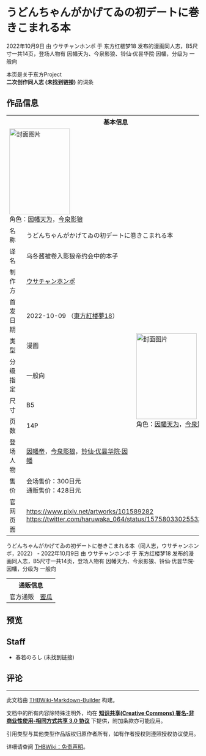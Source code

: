 # うどんちゃんがかげてゐの初デートに巻きこまれる本

<!-- source html: G:\repos\THBWiki-Markdown-Builder\THBWikiMarkdown\Temp\main\d\da\ns0%3A%E3%81%86%E3%81%A9%E3%82%93%E3%81%A1%E3%82%83%E3%82%93%E3%81%8C%E3%81%8B%E3%81%92%E3%81%A6%E3%82%90%E3%81%AE%E5%88%9D%E3%83%87%E3%83%BC%E3%83%88%E3%81%AB%E5%B7%BB%E3%81%8D%E3%81%93%E3%81%BE%E3%82%8C%E3%82%8B%E6%9C%AC.html -->

2022年10月9日 由 ウサチャンホンポ 于 东方红楼梦18 发布的漫画同人志，B5尺寸一共14页，登场人物有 因幡天为、今泉影狼、铃仙·优昙华院·因幡，分级为 一般向

本页是关于东方Project  
 **二次创作同人志 (未找到链接)** 的词条
## 作品信息

<table><tbody><tr><th colspan="3">基本信息</th></tr><tr><td class="cover-artwork-mobile" colspan="2"><a href="./文件-うどんちゃんがかげてゐの初デートに巻きこまれる本封面.jpg.md" class="image" title="封面图片"><img alt="封面图片" src="https://upload.thwiki.cc/thumb/d/d2/%E3%81%86%E3%81%A9%E3%82%93%E3%81%A1%E3%82%83%E3%82%93%E3%81%8C%E3%81%8B%E3%81%92%E3%81%A6%E3%82%90%E3%81%AE%E5%88%9D%E3%83%87%E3%83%BC%E3%83%88%E3%81%AB%E5%B7%BB%E3%81%8D%E3%81%93%E3%81%BE%E3%82%8C%E3%82%8B%E6%9C%AC%E5%B0%81%E9%9D%A2.jpg/158px-%E3%81%86%E3%81%A9%E3%82%93%E3%81%A1%E3%82%83%E3%82%93%E3%81%8C%E3%81%8B%E3%81%92%E3%81%A6%E3%82%90%E3%81%AE%E5%88%9D%E3%83%87%E3%83%BC%E3%83%88%E3%81%AB%E5%B7%BB%E3%81%8D%E3%81%93%E3%81%BE%E3%82%8C%E3%82%8B%E6%9C%AC%E5%B0%81%E9%9D%A2.jpg" decoding="async" loading="lazy" width="158" height="224" srcset="https://upload.thwiki.cc/thumb/d/d2/%E3%81%86%E3%81%A9%E3%82%93%E3%81%A1%E3%82%83%E3%82%93%E3%81%8C%E3%81%8B%E3%81%92%E3%81%A6%E3%82%90%E3%81%AE%E5%88%9D%E3%83%87%E3%83%BC%E3%83%88%E3%81%AB%E5%B7%BB%E3%81%8D%E3%81%93%E3%81%BE%E3%82%8C%E3%82%8B%E6%9C%AC%E5%B0%81%E9%9D%A2.jpg/237px-%E3%81%86%E3%81%A9%E3%82%93%E3%81%A1%E3%82%83%E3%82%93%E3%81%8C%E3%81%8B%E3%81%92%E3%81%A6%E3%82%90%E3%81%AE%E5%88%9D%E3%83%87%E3%83%BC%E3%83%88%E3%81%AB%E5%B7%BB%E3%81%8D%E3%81%93%E3%81%BE%E3%82%8C%E3%82%8B%E6%9C%AC%E5%B0%81%E9%9D%A2.jpg 1.5x, https://upload.thwiki.cc/thumb/d/d2/%E3%81%86%E3%81%A9%E3%82%93%E3%81%A1%E3%82%83%E3%82%93%E3%81%8C%E3%81%8B%E3%81%92%E3%81%A6%E3%82%90%E3%81%AE%E5%88%9D%E3%83%87%E3%83%BC%E3%83%88%E3%81%AB%E5%B7%BB%E3%81%8D%E3%81%93%E3%81%BE%E3%82%8C%E3%82%8B%E6%9C%AC%E5%B0%81%E9%9D%A2.jpg/316px-%E3%81%86%E3%81%A9%E3%82%93%E3%81%A1%E3%82%83%E3%82%93%E3%81%8C%E3%81%8B%E3%81%92%E3%81%A6%E3%82%90%E3%81%AE%E5%88%9D%E3%83%87%E3%83%BC%E3%83%88%E3%81%AB%E5%B7%BB%E3%81%8D%E3%81%93%E3%81%BE%E3%82%8C%E3%82%8B%E6%9C%AC%E5%B0%81%E9%9D%A2.jpg 2x" data-file-width="1200" data-file-height="1701"></a><div class="cover-char">角色：<a href="./因幡帝.md" title="因幡帝">因幡天为</a>，<a href="./今泉影狼.md" title="今泉影狼">今泉影狼</a></div></td>
</tr><tr><td class="label">名称</td><td colspan="2"> うどんちゃんがかげてゐの初デートに巻きこまれる本 </td></tr><tr><td class="label">译名</td><td colspan="2"> 乌冬酱被卷入影狼帝约会中的本子 </td></tr><tr><td class="label">制作方</td><td><a href="./ウサチャンホンポ.md" title="ウサチャンホンポ">ウサチャンホンポ</a></td><td class="cover-artwork" rowspan="8" style="min-width:224px;"><a href="./文件-うどんちゃんがかげてゐの初デートに巻きこまれる本封面.jpg.md" class="image" title="封面图片"><img alt="封面图片" src="https://upload.thwiki.cc/thumb/d/d2/%E3%81%86%E3%81%A9%E3%82%93%E3%81%A1%E3%82%83%E3%82%93%E3%81%8C%E3%81%8B%E3%81%92%E3%81%A6%E3%82%90%E3%81%AE%E5%88%9D%E3%83%87%E3%83%BC%E3%83%88%E3%81%AB%E5%B7%BB%E3%81%8D%E3%81%93%E3%81%BE%E3%82%8C%E3%82%8B%E6%9C%AC%E5%B0%81%E9%9D%A2.jpg/158px-%E3%81%86%E3%81%A9%E3%82%93%E3%81%A1%E3%82%83%E3%82%93%E3%81%8C%E3%81%8B%E3%81%92%E3%81%A6%E3%82%90%E3%81%AE%E5%88%9D%E3%83%87%E3%83%BC%E3%83%88%E3%81%AB%E5%B7%BB%E3%81%8D%E3%81%93%E3%81%BE%E3%82%8C%E3%82%8B%E6%9C%AC%E5%B0%81%E9%9D%A2.jpg" decoding="async" loading="lazy" width="158" height="224" srcset="https://upload.thwiki.cc/thumb/d/d2/%E3%81%86%E3%81%A9%E3%82%93%E3%81%A1%E3%82%83%E3%82%93%E3%81%8C%E3%81%8B%E3%81%92%E3%81%A6%E3%82%90%E3%81%AE%E5%88%9D%E3%83%87%E3%83%BC%E3%83%88%E3%81%AB%E5%B7%BB%E3%81%8D%E3%81%93%E3%81%BE%E3%82%8C%E3%82%8B%E6%9C%AC%E5%B0%81%E9%9D%A2.jpg/237px-%E3%81%86%E3%81%A9%E3%82%93%E3%81%A1%E3%82%83%E3%82%93%E3%81%8C%E3%81%8B%E3%81%92%E3%81%A6%E3%82%90%E3%81%AE%E5%88%9D%E3%83%87%E3%83%BC%E3%83%88%E3%81%AB%E5%B7%BB%E3%81%8D%E3%81%93%E3%81%BE%E3%82%8C%E3%82%8B%E6%9C%AC%E5%B0%81%E9%9D%A2.jpg 1.5x, https://upload.thwiki.cc/thumb/d/d2/%E3%81%86%E3%81%A9%E3%82%93%E3%81%A1%E3%82%83%E3%82%93%E3%81%8C%E3%81%8B%E3%81%92%E3%81%A6%E3%82%90%E3%81%AE%E5%88%9D%E3%83%87%E3%83%BC%E3%83%88%E3%81%AB%E5%B7%BB%E3%81%8D%E3%81%93%E3%81%BE%E3%82%8C%E3%82%8B%E6%9C%AC%E5%B0%81%E9%9D%A2.jpg/316px-%E3%81%86%E3%81%A9%E3%82%93%E3%81%A1%E3%82%83%E3%82%93%E3%81%8C%E3%81%8B%E3%81%92%E3%81%A6%E3%82%90%E3%81%AE%E5%88%9D%E3%83%87%E3%83%BC%E3%83%88%E3%81%AB%E5%B7%BB%E3%81%8D%E3%81%93%E3%81%BE%E3%82%8C%E3%82%8B%E6%9C%AC%E5%B0%81%E9%9D%A2.jpg 2x" data-file-width="1200" data-file-height="1701"></a><div class="cover-char">角色：<a href="./因幡帝.md" title="因幡帝">因幡天为</a>，<a href="./今泉影狼.md" title="今泉影狼">今泉影狼</a></div></td>
</tr><tr><td class="label">首发日期</td><td>2022-10-09&#160;（<a href="/展会作品列表?e=%E4%B8%9C%E6%96%B9%E7%BA%A2%E6%A5%BC%E6%A2%A6%2318">東方紅楼夢18</a>）</td></tr><tr><td class="label">类型</td><td>漫画</td></tr><tr><td class="label">分级指定</td><td>一般向</td></tr><tr><td class="label">尺寸</td><td>B5</td></tr><tr><td class="label">页数</td><td>14P</td></tr><tr><td class="label">登场人物</td><td><a href="./因幡帝.md" title="因幡帝">因幡帝</a>，<a href="./今泉影狼.md" title="今泉影狼">今泉影狼</a>，<a href="./铃仙·优昙华院·因幡.md" title="铃仙·优昙华院·因幡">铃仙·优昙华院·因幡</a></td></tr><tr><td class="label">售价</td><td>会场售价：300日元<br>通贩售价：428日元</td></tr>
<tr><td class="label">官网页面</td><td colspan="2"><a rel="nofollow" class="external free" href="https://www.pixiv.net/artworks/101589282">https://www.pixiv.net/artworks/101589282</a><br><a rel="nofollow" class="external free" href="https://twitter.com/haruwaka_064/status/1575803302553341952">https://twitter.com/haruwaka_064/status/1575803302553341952</a></td></tr></tbody></table>

うどんちゃんがかげてゐの初デートに巻きこまれる本（同人志，ウサチャンホンポ，2022） - 2022年10月9日 由 ウサチャンホンポ 于 东方红楼梦18 发布的漫画同人志，B5尺寸一共14页，登场人物有 因幡天为、今泉影狼、铃仙·优昙华院·因幡，分级为 一般向

<table><tbody><tr><th colspan="3">通贩信息</th></tr><tr><td class="label">官方通贩</td><td colspan="2"><a rel="nofollow" class="external text" href="https://www.melonbooks.co.jp/detail/detail.php?product_id=1662036">蜜瓜</a></td></tr></tbody></table>


## 预览
## Staff
- 春若のろし (未找到链接)

## 评论




---

此文档由 [THBWiki-Markdown-Builder](https://github.com/Delsin-Yu/THBWiki-Markdown-Builder) 构建。

文档中的所有内容除特殊注明外，均在 [**知识共享(Creative Commons) 署名-非商业性使用-相同方式共享 3.0 协议**](https://creativecommons.org/licenses/by-sa/3.0/deed.zh-hans) 下提供，附加条款亦可能应用。

引用类型与其他类型作品版权归原作者所有，如有作者授权则遵照授权协议使用。

详细请查阅 [THBWiki：免责声明](https://thbwiki.cc/THBWiki:%E5%85%8D%E8%B4%A3%E5%A3%B0%E6%98%8E)。

